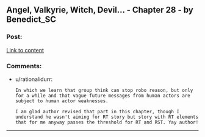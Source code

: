 ## Angel, Valkyrie, Witch, Devil... - Chapter 28 - by Benedict_SC

### Post:

[Link to content](http://archiveofourown.org/works/9402014/chapters/26651616)

### Comments:

- u/rationalidurr:
  ```
  In which we learn that group think can stop robo reason, but only for a while and that vague future messages from human actors are subject to human actor weaknesses. 

  I am glad author revised that part in this chapter, though I understand he wasn't aiming for RT story but story with RT elements that for me anyway passes the threshold for RT and RST. Yay author!
  ```

---


